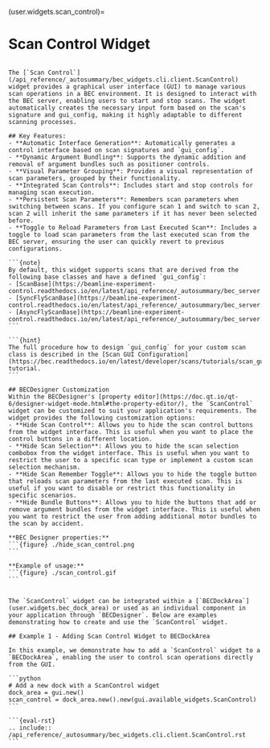 (user.widgets.scan_control)=

# Scan Control Widget

````{tab} Overview

The [`Scan Control`](/api_reference/_autosummary/bec_widgets.cli.client.ScanControl) widget provides a graphical user interface (GUI) to manage various scan operations in a BEC environment. It is designed to interact with the BEC server, enabling users to start and stop scans. The widget automatically creates the necessary input form based on the scan's signature and gui_config, making it highly adaptable to different scanning processes.

## Key Features:
- **Automatic Interface Generation**: Automatically generates a control interface based on scan signatures and `gui_config`.
- **Dynamic Argument Bundling**: Supports the dynamic addition and removal of argument bundles such as positioner controls.
- **Visual Parameter Grouping**: Provides a visual representation of scan parameters, grouped by their functionality.
- **Integrated Scan Controls**: Includes start and stop controls for managing scan execution.
- **Persistent Scan Parameters**: Remembers scan parameters when switching between scans. If you configure scan 1 and switch to scan 2, scan 2 will inherit the same parameters if it has never been selected before.
- **Toggle to Reload Parameters from Last Executed Scan**: Includes a toggle to load scan parameters from the last executed scan from the BEC server, ensuring the user can quickly revert to previous configurations.

```{note}
By default, this widget supports scans that are derived from the following base classes and have a defined `gui_config`:
- [ScanBase](https://beamline-experiment-control.readthedocs.io/en/latest/api_reference/_autosummary/bec_server.scan_server.scans.ScanBase.html)
- [SyncFlyScanBase](https://beamline-experiment-control.readthedocs.io/en/latest/api_reference/_autosummary/bec_server.scan_server.scans.SyncFlyScanBase.html)
- [AsyncFlyScanBase](https://beamline-experiment-control.readthedocs.io/en/latest/api_reference/_autosummary/bec_server.scan_server.scans.AsyncFlyScanBase.html)
```

```{hint}
The full procedure how to design `gui_config` for your custom scan class is described in the [Scan GUI Configuration](https://bec.readthedocs.io/en/latest/developer/scans/tutorials/scan_gui_config.html) tutorial.
```

## BECDesigner Customization
Within the BECDesigner's [property editor](https://doc.qt.io/qt-6/designer-widget-mode.html#the-property-editor/), the `ScanControl` widget can be customized to suit your application's requirements. The widget provides the following customization options:
- **Hide Scan Control**: Allows you to hide the scan control buttons from the widget interface. This is useful when you want to place the control buttons in a different location.
- **Hide Scan Selection**: Allows you to hide the scan selection combobox from the widget interface. This is useful when you want to restrict the user to a specific scan type or implement a custom scan selection mechanism.
- **Hide Scan Remember Toggle**: Allows you to hide the toggle button that reloads scan parameters from the last executed scan. This is useful if you want to disable or restrict this functionality in specific scenarios.
- **Hide Bundle Buttons**: Allows you to hide the buttons that add or remove argument bundles from the widget interface. This is useful when you want to restrict the user from adding additional motor bundles to the scan by accident.

**BEC Designer properties:**
```{figure} ./hide_scan_control.png
```

**Example of usage:**
```{figure} ./scan_control.gif
```

````

````{tab} Examples

The `ScanControl` widget can be integrated within a [`BECDockArea`](user.widgets.bec_dock_area) or used as an individual component in your application through `BECDesigner`. Below are examples demonstrating how to create and use the `ScanControl` widget.

## Example 1 - Adding Scan Control Widget to BECDockArea

In this example, we demonstrate how to add a `ScanControl` widget to a `BECDockArea`, enabling the user to control scan operations directly from the GUI.

```python
# Add a new dock with a ScanControl widget
dock_area = gui.new()
scan_control = dock_area.new().new(gui.available_widgets.ScanControl)
```
````

````{tab} API
```{eval-rst} 
.. include:: /api_reference/_autosummary/bec_widgets.cli.client.ScanControl.rst
```
````